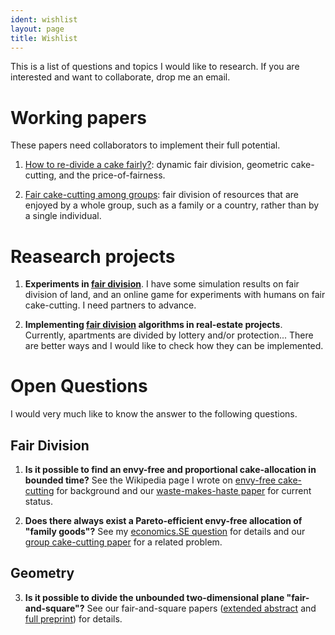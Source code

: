 ```yaml
---
ident: wishlist
layout: page
title: Wishlist
---
```

This is a list of questions and topics I would like to research.
If you are interested and want to collaborate, drop me an email.

# Working papers
These papers need collaborators to implement their full potential.

1. [How to re-divide a cake fairly?](http://arxiv.org/abs/1603.00286): dynamic fair division, geometric cake-cutting, and the price-of-fairness.

2. [Fair cake-cutting among groups](http://arxiv.org/abs/1510.03903): fair division of resources that are enjoyed by a whole group, such as a family or a country, rather than by a single individual.

# Reasearch projects

1. **Experiments in [fair division][1]**. I have some simulation results on fair division of land, 
and an online game for experiments with humans on fair cake-cutting. I need partners to 
advance.

2. **Implementing [fair division][1] algorithms in real-estate projects**. 
Currently, apartments are divided by lottery and/or protection... There are 
better ways and I would like to check how they can be implemented.

# Open Questions 
I would very much like to know the answer to the following questions.

## Fair Division

1. **Is it possible to find an envy-free and proportional cake-allocation in bounded time?** 
See the Wikipedia page I wrote on [envy-free cake-cutting](https://en.wikipedia.org/wiki/Envy-free_cake-cutting) for background and our [waste-makes-haste paper](http://arxiv.org/abs/1511.02599) for current status.

2. **Does there always exist a Pareto-efficient envy-free allocation of "family goods"?**
See my [economics.SE question](http://economics.stackexchange.com/q/9916) for details and our [group cake-cutting paper](http://arxiv.org/abs/1510.03903) for a related problem.

## Geometry

3. **Is it possible to divide the unbounded two-dimensional plane "fair-and-square"?** 
See our fair-and-square papers ([extended abstract](http://erelsgl.github.io/publications/fairness/FairAndSquare-EuroCG-16.pdf) and [full preprint](http://arxiv.org/abs/1510.03170)) for details.


[1]: {{site.baseurl}}/topics/{{page.lang}}/fairness
